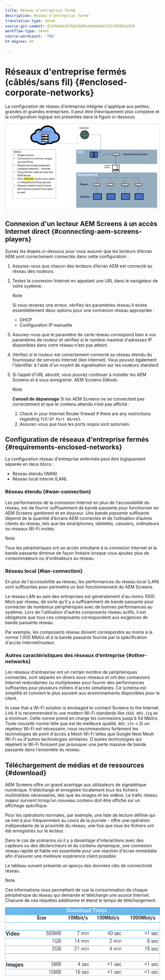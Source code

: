 ```yaml
---
title: Réseau d’entreprise fermé
description: Réseau d’entreprise fermé
translation-type: tm+mt
source-git-commit: d12de8de2b7bb29d85ebb0e046f2d1fd5051e928
workflow-type: tm+mt
source-wordcount: '708'
ht-degree: 4%

---
```



# Réseaux d&#39;entreprise fermés (câblés/sans fil) {#enclosed-corporate-networks}

La configuration de réseau d&#39;entreprise intégrée s&#39;applique aux petites, grandes et grandes entreprises. Il peut être théoriquement plus complexe et la configuration logique est présentée dans la figure ci-dessous.

![](/help/using/assets/enclosed-network-1.png)


## Connexion d&#39;un lecteur AEM Screens à un accès Internet direct {#connecting-aem-screens-players}

Suivez les étapes ci-dessous pour vous assurer que les lecteurs d’écran AEM sont correctement connectés dans cette configuration :

1. Assurez-vous que chacun des lecteurs d’écran AEM est connecté au réseau des routeurs.
1. Testez la connexion Internet en appelant une URL dans le navigateur de votre système.

   >[!NOTE]
   >Si vous recevez une erreur, vérifiez les paramètres réseau.Il existe essentiellement deux options pour une connexion réseau appropriée :
   >* DHCP
   >* Configuration IP manuelle


1. Assurez-vous que le paramètre de carte réseau correspond bien à vos paramètres de routeur et vérifiez si le nombre maximal d&#39;adresses IP disponibles dans votre réseau n&#39;est pas atteint.

1. Vérifiez si le routeur est correctement connecté au réseau étendu du fournisseur de services Internet (lien Internet). Vous pouvez également l&#39;identifier à l&#39;aide d&#39;un voyant de signalisation sur les routeurs standard.
1. Si l’appel d’URL aboutit, vous pouvez continuer à installer les AEM Screens et à vous enregistrer. AEM Screens Débuts.

   >[!NOTE]
   >**Conseil de dépannage**
   >Si les AEM Screens ne se connectent pas correctement et que le contenu attendu n’est pas affiché :
   >
   >1. Check in your Internet Router firewall if there are any restrictions regarding `TCP/IP Port 80/443`.
   >1. Assurez-vous que tous les ports requis sont autorisés.


## Configuration de réseaux d&#39;entreprise fermés {#requirements-enclosed-networks}

La configuration réseau d&#39;entreprise enfermée peut être logiquement séparée en deux blocs :

* Réseau étendu (WAN)
* Réseau local interne (LAN).

### Réseau étendu {#wan-connection}

Les performances de la connexion Internet en plus de l&#39;accessibilité du réseau, est de fournir suffisamment de bande passante pour fonctionner en AEM Screens gentiment et en douceur.
*Une bande passante* suffisante dépend de la quantité d’écrans AEM connectés et de l’utilisation d’autres clients du réseau, tels que les smartphones, tablettes, caissiers, ordinateurs ou réseaux Wi-Fi invités.

>[!NOTE]
>Tous les périphériques ont un accès simultané à la connexion Internet et la bande passante diminue de façon linéaire lorsque vous ajoutez plus de consommateurs ou d&#39;ordinateurs au réseau.

### Réseau local {#lan-connection}

En plus de l&#39;accessibilité au réseau, les performances du réseau local (LAN) sont suffisantes pour permettre un bon fonctionnement du AEM Screens.

Le réseau LAN au sein des entreprises est généralement d&#39;au moins 1000 Mo/s par réseau, de sorte qu&#39;il y a suffisamment de bande passante pour connecter de nombreux périphériques avec de bonnes performances au système. Lors de l&#39;utilisation d&#39;autres composants réseau actifs, il est obligatoire que tous ces composants correspondent aux exigences de bande passante réseau.

Par exemple, les composants réseau doivent correspondre au moins à la norme 1 000 Mbit/s et à la bande passante fournie par la spécification d&#39;accès Internet/routeur.

### Autres caractéristiques des réseaux d’entreprise {#other-networks}

Les réseaux d&#39;entreprise ont un certain nombre de périphériques connectés, sont séparés en divers sous-réseaux et ont des connexions Internet redondantes ou multiplexées pour fournir des performances suffisantes pour plusieurs milliers d&#39;accès simultanés.
Ce schéma est simplifié et convient le plus souvent aux environnements disponibles pour le client.

In case that a Wi-Fi solution is envisaged to connect Screens to the Internet Link it is recommended to use modern Wi-Fi standards like `IEEE 802.11g` as a minimum. Cette norme prend en charge les connexions jusqu’à 54 Mbit/s. Toute *nouvelle* norme telle que est de meilleure qualité. `802.11h-n` Si un répéteur Wi-Fi est nécessaire, nous recommandons fortement les technologies de point d&#39;accès à Mesh Wi-Fi telles que Google Nest Mesh Wi-Fi ou d&#39;autres technologies similaires.
D&#39;autres technologies qui répètent le Wi-Fi finissent par provoquer une perte massive de bande passante dans l&#39;ensemble du réseau.

## Téléchargement de médias et de ressources {#download}

AEM Screens offre un grand avantage aux utilisateurs de signalétique numérique. Il télécharge et enregistre localement tous les fichiers multimédias nécessaires, tels que les images et les vidéos. Le trafic réseau majeur survient lorsqu’un nouveau contenu doit être affiché sur un affichage spécifique.

Pour les opérations normales, par exemple, une liste de lecture définie qui se met à jour fréquemment au cours de la journée - offre une opération indépendante de la proximité du réseau, une fois que tous les fichiers ont été enregistrés sur le lecteur.

Dans le cas de scénarios où il y a davantage d&#39;interactions avec des capteurs ou des déclencheurs et du contenu dynamique, une connexion réseau rapide et fiable est essentielle pour une réaction d&#39;écran immédiate afin d&#39;assurer une meilleure expérience client possible.

Le tableau suivant présente un aperçu des données clés de connectivité réseau.

>[!NOTE]
>Ces informations vous permettent de vue la consommation de chaque périphérique du réseau qui demande et télécharge une source Internet. Chacune de ces requêtes additionne et étend le temps de téléchargement.

![](/help/using/assets/enclosed-network-download.png)